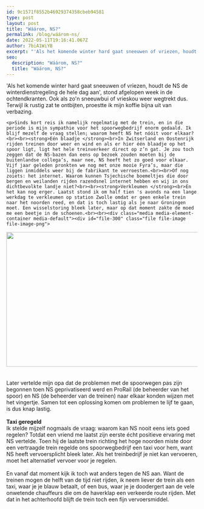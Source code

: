 ```yaml
---
id: 9c1571f8552b46929374358cbeb94581
type: post
layout: post
title: "Wáárom, NS?"
permalink: /blog/wáárom-ns/
date: 2022-05-11T19:16:41.067Z
author: 7biA1WiYB
excerpt: "'Als het komende winter hard gaat sneeuwen of vriezen, houdt de NS de winterdienstregeling de hele dag aan', stond afgelopen week in de ochtendkranten. Ook als zo'n sneeuwbui of vrieskou weer wegtrekt dus. Terwijl ik rustig zat te ontbijten, proestte ik mijn koffie bijna uit van verbazing.  "
seo:
  description: "Wáárom, NS?"
  title: "Wáárom, NS?"
---
```

'Als het komende winter hard gaat sneeuwen of vriezen, houdt de NS de winterdienstregeling de hele dag aan', stond afgelopen week in de ochtendkranten. Ook als zo'n sneeuwbui of vrieskou weer wegtrekt dus. Terwijl ik rustig zat te ontbijten, proestte ik mijn koffie bijna uit van verbazing.  

    <p>Sinds kort reis ik namelijk regelmatig met de trein, en in die periode is mijn sympathie voor het spoorwegbedrijf enorm gedaald. Ik blijf mezelf de vraag stellen; waarom heeft NS het nóóit voor elkaar?<br><br><strong>Eén blaadje </strong><br>In Zwitserland en Oostenrijk rijden treinen door weer en wind en als er hier één blaadje op het spoor ligt, ligt het hele treinverkeer direct op z’n gat. Je zou toch zeggen dat de NS-bazen dan eens op bezoek zouden moeten bij de buitenlandse collega’s, maar nee, NS heeft het zo goed voor elkaar. Vijf jaar geleden pronkten we nog met onze mooie Fyra’s, maar die liggen inmiddels weer bij de fabrikant te verroesten.<br><br>Of nog zoiets: het internet. Waarom kunnen Tsjechische boemeltjes die door bergen en weilanden rijden razendsnel internet hebben en wij in ons dichtbevolkte landje niet?<br><br><strong>Verkleumen </strong><br>En het kan nog erger. Laatst stond ik om half tien 's avonds na een lange werkdag te verkleumen op station Zwolle omdat er geen enkele trein naar het noorden reed, en dat is toch lastig als je naar Groningen moet. Een wisselstoring bleek later, maar op dat moment zakte de moed me een beetje in de schoenen.<br><br><div class="media media-element-container media-default"><div id="file-300" class="file file-image file-image-png">

        
  
  <div class="content">
    <img height="354" width="560" class="media-element file-default" src="https://original.sevendays.nl/sites/default/files/ns2.png" alt="">  </div>

  
</div>
</div><br><br>Later vertelde mijn opa dat de problemen met de spoorwegen pas zijn begonnen toen NS geprivatiseerd werd en ProRail (de beheerder van het spoor) en NS (de beheerder van de treinen) naar elkaar konden wijzen met het vingertje. Samen tot een oplossing komen om problemen te lijf te gaan, is dus knap lastig.<br><br><strong>Taxi geregeld</strong><br>Ik stelde mijzelf nogmaals de vraag: waarom kan NS nooit eens iets goed regelen? Totdat een vriend me laatst zijn eerste écht positieve ervaring met NS vertelde. Toen hij de laatste trein richting het hoge noorden miste door een vertraagde trein regelde ons spoorwegbedrijf een taxi voor hem, want NS heeft vervoersplicht bleek later. Als het treinbedrijf je niet kan vervoeren, moet het alternatief vervoer voor je regelen.<br><br>En vanaf dat moment kijk ik toch wat anders tegen de NS aan. Want de treinen mogen de helft van de tijd niet rijden, ik neem liever de trein als een taxi, waar je je blauw betaalt, of een bus, waar je je doodergert aan de vele onwetende chauffeurs die om de haverklap een verkeerde route rijden. Met dat in het achterhoofd blijft de trein toch een fijn vervoersmiddel.  
